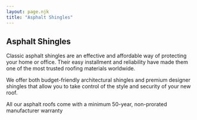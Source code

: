 ```yaml
---
layout: page.njk
title: "Asphalt Shingles"
---
```


## Asphalt Shingles

Classic asphalt shingles are an effective and affordable way of protecting your home or office. Their easy installment and reliability have made them one of the most trusted roofing materials worldwide.

We offer both budget-friendly architectural shingles and premium designer shingles that allow you to take control of the style and security of your new roof.

All our asphalt roofs come with a minimum 50-year, non-prorated manufacturer warranty
